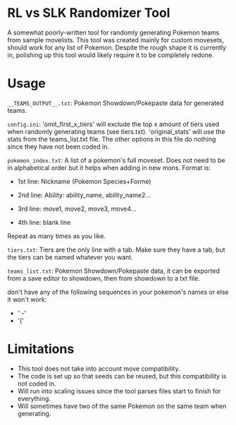 # RL vs SLK Randomizer Tool

A somewhat poorly-written tool for randomly generating Pokemon teams from sample movelists. This tool was created mainly for custom movesets, should work for any list of Pokemon. Despite the rough shape it is currently in, polishing up this tool would likely require it to be completely redone.

# Usage

`__TEAMS_OUTPUT__.txt`: Pokemon Showdown/Pokepaste data for generated teams.

`config.ini`: 'omit_first_x_tiers' will exclude the top x amount of tiers used when randomly generating teams (see tiers.txt). 'original_stats' will use the stats from the teams_list.txt file. The other options in this file do nothing since they have not been coded in.

`pokemon_index.txt`: A list of a pokemon's full moveset. Does not need to be in alphabetical order but it helps when adding in new mons. Format is:

 - 1st line: Nickname (Pokemon Species+Forme)

 - 2nd line: Ability: ability_name, ability_name2...

 - 3rd line: move1, move2, move3, move4...

 - 4th line: blank line

Repeat as many times as you like.

`tiers.txt`: Tiers are the only line with a tab. Make sure they have a tab, but the tiers can be named whatever you want.

`teams_list.txt`: Pokemon Showdown/Pokepaste data, it can be exported from a save editor to showdown, then from showdown to a txt file.

don't have any of the following sequences in your pokemon's names or else it won't work:
 - ' -'
 - '('

# Limitations

 - This tool does not take into account move compatibility.
 - The code is set up so that seeds can be reused, but this compatibility is not coded in.
 - Will run into scaling issues since the tool parses files start to finish for everything.
 - Will sometimes have two of the same Pokemon on the same team when generating.
